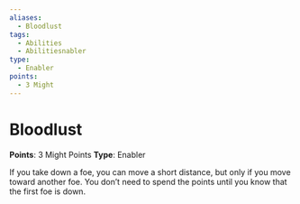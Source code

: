 ```yaml
---
aliases:
  - Bloodlust
tags:
  - Abilities
  - Abilitiesnabler
type:
  - Enabler
points:
  - 3 Might
---
```


# Bloodlust

**Points**: 3 Might Points
**Type**: Enabler

If you take down a foe, you can move a short distance, but only if you move toward another foe. You don’t need to spend the points until you know that the first foe is down.
